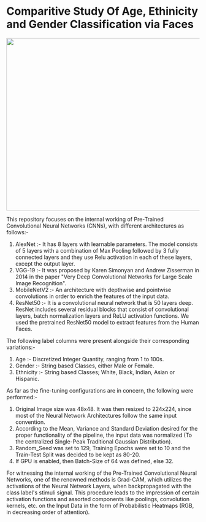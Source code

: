 # Comparitive Study Of Age, Ethinicity and Gender Classification via Faces
<p align="center">
  <img width="900" height="450" src="https://user-images.githubusercontent.com/54277039/171485360-c426e41d-583e-4a97-82be-1b638195caab.png">
</p>

This repository focuses on the internal working of Pre-Trained Convolutional Neural Networks (CNNs), with different architectures as follows:-

1. AlexNet :- It has 8 layers with learnable parameters. The model consists of 5 layers with a combination of Max Pooling followed by 3 fully connected layers and they use Relu activation in each of these layers, except the output layer.
2. VGG-19 :- It was proposed by Karen Simonyan and Andrew Zisserman in 2014 in the paper "Very Deep Convolutional Networks for Large Scale Image Recognition". 
3. MobileNetV2 :- An architecture with depthwise and pointwise convolutions in order to enrich the features of the input data.
4. ResNet50 :- It is a convolutional neural network that is 50 layers deep. ResNet includes several residual blocks that consist of convolutional layers, batch normalization layers and ReLU activation functions. We used the pretrained ResNet50 model to extract features from the Human Faces.

The following label columns were present alongside their corresponding variations:-

1. Age :- Discretized Integer Quantity, ranging from 1 to 100s.
2. Gender :- String based Classes, either Male or Female.
3. Ethnicity :- String based Classes; White, Black, Indian, Asian or Hispanic.

As far as the fine-tuning configurations are in concern, the following were performed:-

1. Original Image size was 48x48. It was then resized to 224x224, since most of the Neural Network Architectures follow the same input convention.
2. According to the Mean, Variance and Standard Deviation desired for the proper functionality of the pipeline, the input data was normalized (To the centralized Single-Peak Traditional Gaussian Distribution).
3. Random_Seed was set to 129, Training Epochs were set to 10 and the Train-Test Split was decided to be kept as 80-20.
4. If GPU is enabled, then Batch-Size of 64 was defined, else 32.

For witnessing the internal working of the Pre-Trained Convolutional Neural Networks, one of the renowned methods is Grad-CAM, which utilizes the activations of the Neural Network Layers, when backpropagated with the class label's stimuli signal. This procedure leads to the impression of certain activation functions and assorted components like poolings, convolution kernels, etc. on the Input Data in the form of Probabilistic Heatmaps (RGB, in decreasing order of attention).
